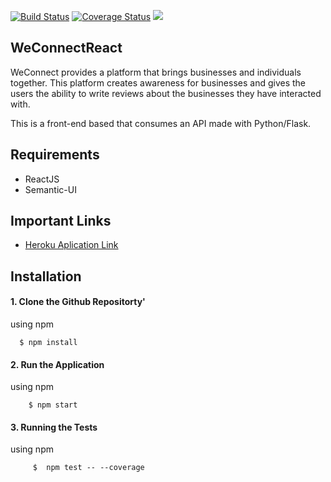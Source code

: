 [![Build Status](https://travis-ci.org/kevinbett/Weconnect4.svg?branch=feature)](https://travis-ci.org/kevinbett/Weconnect4)
[![Coverage Status](https://coveralls.io/repos/github/kevinbett/Weconnect4/badge.svg?branch=feature)](https://coveralls.io/github/kevinbett/Weconnect4?branch=feature)
<a href="https://codeclimate.com/github/kevinbett/Weconnect4/maintainability"><img src="https://api.codeclimate.com/v1/badges/0c93b4f39867509906d7/maintainability" /></a>

## WeConnectReact 

WeConnect provides a platform that brings businesses and individuals together. This platform creates awareness for businesses and gives the users the ability to write reviews about the businesses they have interacted with.

This is a front-end based that consumes an API made with Python/Flask.
## Requirements

* ReactJS
* Semantic-UI

## Important Links

* [Heroku Aplication Link](https://bettweconnectreact.herokuapp.com/)


## Installation

#### 1. Clone the Github Repositorty'

  using npm

         
      $ npm install
  

#### 2. Run the Application

  using npm

       
        $ npm start
       
    
#### 3. Running the Tests

  using npm

       
         $  npm test -- --coverage
       
